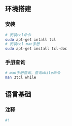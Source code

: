 ## 环境搭建

### 安装

```bash
# 安装tcl命令
sudo apt-get intall tcl
# 安装tcl man手册
sudo apt-get install tcl-doc
```

### 手册查询

```bash
# man手册查询，查询while命令
man 3tcl while
```



## 语言基础

### 注释

```tcl
#! 

```












